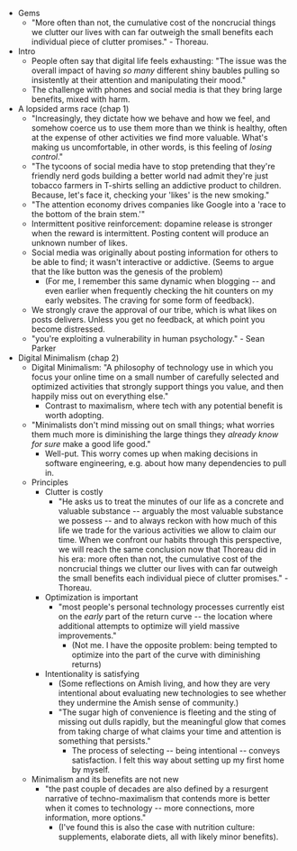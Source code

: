 * Gems
  * "More often than not, the cumulative cost of the noncrucial things we clutter our lives with can far
    outweigh the small benefits each individual piece of clutter promises." - Thoreau.
* Intro
  * People often say that digital life feels exhausting: "The issue was the overall impact of having *so many*
    different shiny baubles pulling so insistently at their attention and manipulating their mood."
  * The challenge with phones and social media is that they bring large benefits, mixed with harm.
* A lopsided arms race (chap 1)
  * "Increasingly, they dictate how we behave and how we feel, and somehow coerce us to use them more than we
    think is healthy, often at the expense of other activities we find more valuable. What's making us
    uncomfortable, in other words, is this feeling of *losing control*."
  * "The tycoons of social media have to stop pretending that they're friendly nerd gods building a better
    world nad admit they're just tobacco farmers in T-shirts selling an addictive product to children.
    Because, let's face it, checking your 'likes' is the new smoking."
  * "The attention economy drives companies like Google into a 'race to the bottom of the brain stem.'"
  * Intermittent positive reinforcement: dopamine release is stronger when the reward is intermittent. Posting
    content will produce an unknown number of likes.
  * Social media was originally about posting information for others to be able to find; it wasn't interactive
    or addictive. (Seems to argue that the like button was the genesis of the problem)
    * (For me, I remember this same dynamic when blogging -- and even earlier when frequently checking the hit
      counters on my early websites. The craving for some form of feedback).
  * We strongly crave the approval of our tribe, which is what likes on posts delivers. Unless you get no
    feedback, at which point you become distressed.
  * "you're exploiting a vulnerability in human psychology." - Sean Parker
* Digital Minimalism (chap 2)
  * Digital Minimalism: "A philosophy of technology use in which you focus your online time on a small number
    of carefully selected and optimized activities that strongly support things you value, and then happily
    miss out on everything else."
    * Contrast to maximalism, where tech with any potential benefit is worth adopting.
  * "Minimalists don't mind missing out on small things; what worries them much more is diminishing the large
    things they *already know for sure* make a good life good."
    * Well-put. This worry comes up when making decisions in software engineering, e.g. about how many
      dependencies to pull in.
  * Principles
    * Clutter is costly
      * "He asks us to treat the minutes of our life as a concrete and valuable substance -- arguably the most
        valuable substance we possess -- and to always reckon with how much of this life we trade for the
        various activities we allow to claim our time. When we confront our habits through this perspective,
        we will reach the same conclusion now that Thoreau did in his era: more often than not, the cumulative
        cost of the noncrucial things we clutter our lives with can far outweigh the small benefits each
        individual piece of clutter promises." - Thoreau.
    * Optimization is important
      * "most people's personal technology processes currently eist on the *early* part of the return curve --
        the location where additional attempts to optimize will yield massive improvements."
        * (Not me. I have the opposite problem: being tempted to optimize into the part of the curve with
          diminishing returns)
    * Intentionality is satisfying
      * (Some reflections on Amish living, and how they are very intentional about evaluating new technologies
        to see whether they undermine the Amish sense of community.)
      * "The sugar high of convenience is fleeting and the sting of missing out dulls rapidly, but the
        meaningful glow that comes from taking charge of what claims your time and attention is something that
        persists."
        * The process of selecting -- being intentional -- conveys satisfaction. I felt this way about setting
          up my first home by myself.
  * Minimalism and its benefits are not new
    * "the past couple of decades are also defined by a resurgent narrative of techno-maximalism that contends
      more is better when it comes to technology -- more connections, more information, more options."
      * (I've found this is also the case with nutrition culture: supplements, elaborate diets, all with
        likely minor benefits).
